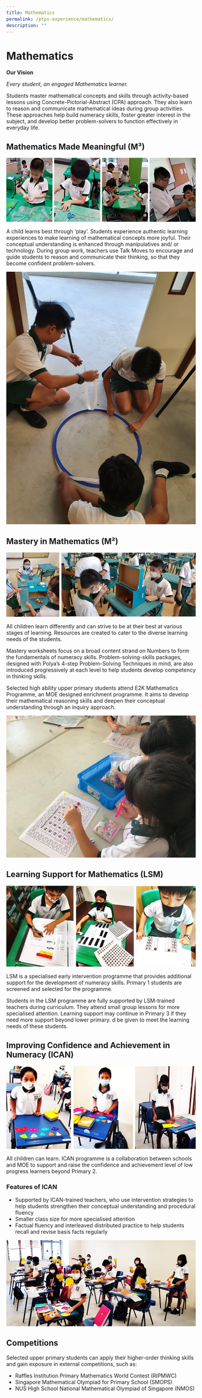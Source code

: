 ```yaml
---
title: Mathematics
permalink: /ptps-experience/mathematics/
description: ""
---
```

# Mathematics

**Our Vision**

_Every student, an engaged Mathematics learner._

Students master mathematical concepts and skills through activity-based lessons using Concrete-Pictorial-Abstract (CPA) approach. They also learn to reason and communicate mathematical ideas during group activities. These approaches help build numeracy skills, foster greater interest in the subject, and develop better problem-solvers to function effectively in everyday life. 

## Mathematics Made Meaningful (M³)

![](/images/PTPS%20Experience/math%202.jpg)

A child learns best through ‘play’. Students experience authentic learning experiences to make learning of  mathematical concepts more joyful. Their conceptual understanding is enhanced through manipulatives and/ or technology. During group work, teachers use Talk Moves to encourage and guide students to reason and communicate their thinking, so that they become confident problem-solvers.

![](/images/PTPS%20Experience/Math/M3-Circles.jpg)

## Mastery in Mathematics (M²)

![](/images/PTPS%20Experience/math.png)

All children learn differently and can strive to be at their best at various stages of learning. Resources are created to cater to the diverse learning needs of the students.

Mastery worksheets focus on a broad content strand on Numbers to form the fundamentals of numeracy skills. Problem-solving-skills packages, designed with Polya’s 4-step Problem-Solving Techniques in mind, are also introduced progressively at each level to help students develop competency in thinking skills.

Selected high ability upper primary students attend E2K Mathematics Programme, an MOE designed enrichment programme. It aims to develop their mathematical reasoning skills and deepen their conceptual understanding through an inquiry approach.

![](/images/PTPS%20Experience/Math/M2-%20AR.jpeg)

## Learning Support for Mathematics (LSM)


![](/images/PTPS%20Experience/LSM.jpg)

LSM is a specialised early intervention programme that provides additional support for the development of numeracy skills. Primary 1 students are screened and selected for the programme. 

Students in the LSM programme are fully supported by LSM-trained teachers during curriculum. They attend small group lessons for more specialised attention. Learning support may continue in Primary 3 if they need more support beyond lower primary.
d be given to meet the learning needs of these students.

## Improving Confidence and Achievement in Numeracy (ICAN)


![](/images/PTPS%20Experience/ican.jpg)

All children can learn. ICAN programme is a collaboration between schools and MOE to support and raise the confidence and achievement level of low progress learners beyond Primary 2. 

### Features of ICAN
* Supported by ICAN-trained teachers, who use intervention strategies to help students strengthen their conceptual understanding and procedural fluency
* Smaller class size for more specialised attention
* Factual fluency and interleaved distributed practice to help students recall and revise basis facts regularly


![](/images/PTPS%20Experience/ican2.png)

## Competitions

Selected upper primary students can apply their higher-order thinking skills and gain exposure in external competitions, such as:

* Raffles Institution Primary Mathematics World Contest (RIPMWC)
* Singapore Mathematical Olympiad for Primary School (SMOPS)
* NUS High School National Mathematical Olympiad of Singapore (NMOS)
